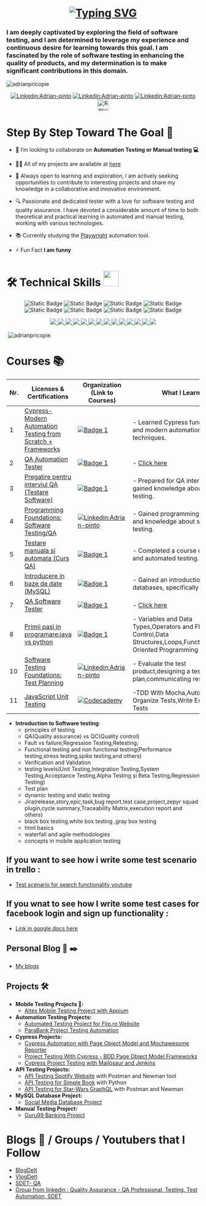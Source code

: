 
<h1 align="center">
<a href="https://git.io/typing-svg"><img src="https://readme-typing-svg.herokuapp.com?font=Fira+Code&size=25&pause=800&center=true&random=false&width=650&height=250&lines=Hello+there%F0%9F%91%8B;I'm+Adrian!" alt="Typing SVG" /></a>

<h3 align="left"> I am deeply captivated by exploring the field of software testing, and I am determined to leverage my experience and continuous desire for learning towards this goal. I am fascinated by the role of software testing in enhancing the quality of products, and my determination is to make significant contributions in this domain.</h3>


<p align="left"> <img src="https://komarev.com/ghpvc/?username=adrianpricopie&label=Profile%20views&color=0e75b6&style=flat" alt="adrianpricopie" /> </p>
<div align="center">
  
[![Linkedin:Adrian-pinto](https://img.shields.io/badge/LinkedIn-0077B5?style=for-the-badge&logo=linkedin&logoColor=white)](https://www.linkedin.com/in/adrian-pricopie-a1a5a8215/)
[![Linkedin:Adrian-pinto](https://img.shields.io/badge/Instagram-E4405F?style=for-the-badge&logo=instagram&logoColor=white)](https://www.instagram.com/adrian.pricopie/)
[![Linkedin:Adrian-pinto](https://img.shields.io/badge/website-000000?style=for-the-badge&logo=About.me&logoColor=white)](https://adrianpricopie.ro/)
<a href="https://github.com/AdrianPricopie/AdrianPricopie/blob/main/Adrian_Pricopie_QA_Resume.pdf%20(2).pdf" target="_blank" rel="noreferrer">
    <img src="https://cdn-icons-png.flaticon.com/512/8101/8101319.png" alt="Resume" width="30" height="30"/>
  </a>

</div>

# Step By Step Toward The Goal :dart:


- 👯 I’m looking to collaborate on **Automation Testing or Manual testing 💻**

- 👨‍💻 All of my projects are available at [here](https://github.com/AdrianPricopie?tab=repositories)

- 🌱 Always open to learning and exploration, I am actively seeking opportunities to contribute to interesting projects and share my knowledge in a collaborative and innovative environment.

- 🔍 Passionate and dedicated tester with a love for software testing and quality assurance. I have devoted a considerable amount of time to both theoretical and practical learning in automated and manual testing, working with various technologies.
  
- 📚 Currently studying the [Playwright](https://playwright.dev/) automation tool.

- ⚡ Fun Fact **I am funny**
  
<p align="left">
</p>

# 🛠️ Technical Skills <img src='https://user-images.githubusercontent.com/74038190/206662607-d9e7591e-bbf9-42f9-9386-29efc927bc16.gif' width="40">

<p align="center">
<img alt="Static Badge" src="https://img.shields.io/badge/Jira-blue?logo=Jira&color=blue">
<img alt="Static Badge" src="https://img.shields.io/badge/Trello-blue?logo=trello&color=blue">
<img alt="Static Badge" src="https://img.shields.io/badge/JSON-blue?logo=JSON&color=black">
<img alt="Static Badge" src="https://img.shields.io/badge/XML-blue?logo=XML&color=black">
<img alt="Static Badge" src="https://img.shields.io/badge/SQL-blue?logo=SQL">
<img alt="Static Badge" src="https://img.shields.io/badge/Qase-purple?logo=QASE">
<img alt="Static Badge" src="https://img.shields.io/badge/Testrail-purple?logo=Testrail&color=blue">
<img alt="Static Badge" src="https://img.shields.io/badge/PyTest-purple?logo=PyTest&color=white">
</p>

<div align="center">
    <a href="https://www.w3schools.com/html/"> <img src="https://skillicons.dev/icons?i=html" /> </a>
    <a href="https://www.w3schools.com/css/"> <img src="https://skillicons.dev/icons?i=css" /> </a>
    <a href="https://code.visualstudio.com/"> <img src="https://skillicons.dev/icons?i=vscode" /> </a>
    <a href="https://github.com/"> <img src="https://skillicons.dev/icons?i=github" /> </a>
    <a href="https://git-scm.com/"> <img src="https://skillicons.dev/icons?i=git" /> </a>
    <a href="https://www.python.org/"> <img src="https://skillicons.dev/icons?i=python" /> </a>
    <a href="https://www.postman.com/"> <img src="https://skillicons.dev/icons?i=postman" /> </a>
    <a href="https://selenium-python.readthedocs.io/index.html"> <img src="https://skillicons.dev/icons?i=selenium" /> </a>
    <a href="https://www.mysql.com/"> <img src="https://skillicons.dev/icons?i=mysql" /> </a>
    <a href="https://www.jenkins.io/"> <img src="https://skillicons.dev/icons?i=jenkins" /> </a>
    <a href="https://www.cypress.io/"> <img src="https://skillicons.dev/icons?i=cypress" /> </a>
    <a href="https://nodejs.org/en"> <img src="https://skillicons.dev/icons?i=javascript" /> </a>
    <a href="https://www.java.com/en/"> <img src="https://skillicons.dev/icons?i=java" /> </a>
    <a href="https://graphql.org/"> <img src="https://skillicons.dev/icons?i=graphql" /> </a>
</div>

<p>&nbsp;<img align="center" src="https://github-readme-stats.vercel.app/api?username=adrianpricopie&show_icons=true&locale=en" alt="adrianpricopie" /></p>

# Courses :books:
| Nr. | Licenses & Certifications       | Organization (Link to Courses)                                                                                              | What I Learned                                                                                                                                                   | 
|-----|--------------------------------|----------------------------------------------------------------------------------------------------------------------------|-----------------------------------------------------------------------------------------------------------------------------------------------------------------| 
| 1   | [Cypress-Modern Automation Testing from Scratch + Frameworks](https://www.udemy.com/certificate/UC-54ba25e1-8f17-4592-a285-eb21c7cbe5fe/)  | [![Badge 1](https://img.shields.io/badge/Udemy-EC5252?style=for-the-badge&logo=Udemy&logoColor=white)](https://www.udemy.com/course/cypress-tutorial/?couponCode=KEEPLEARNING) | - Learned Cypress fundamentals and modern automation testing techniques.                                                                                       | 
| 2   | [QA Automation Tester](https://github.com/AdrianPricopie/AdrianPricopie/blob/main/QA%20automation%20.png) | [![Badge 1](https://img.shields.io/badge/ITFactory-000000?style=for-the-badge&logoColor=white)](https://www.itfactory.ro/) | - [Click here](https://github.com/AdrianPricopie/AdrianPricopie/blob/main/QA%20automation%20competence.png)                                                                                                                  | 
| 3   | [Pregatire pentru interviul QA (Testare Software)](https://www.udemy.com/certificate/UC-63aa5699-9ad1-4ec6-b198-f949489a84cb/) | [![Badge 1](https://img.shields.io/badge/Udemy-EC5252?style=for-the-badge&logo=Udemy&logoColor=white)](https://www.udemy.com/course/pregatire-pentru-interviul-qa-testare-software/?couponCode=KEEPLEARNING) | - Prepared for QA interviews and gained knowledge about software testing.                                                                                       | 
| 4   | [Programming Foundations: Software Testing/QA](https://www.linkedin.com/learning/certificates/09d21f167e2aaa149fb0d8f6a6a8ceadb656fcecefd1355465f4c58c3717a1fb) | [![Linkedin:Adrian-pinto](https://img.shields.io/badge/LinkedIn-0077B5?style=for-the-badge&logo=linkedin&logoColor=white)](https://www.linkedin.com/learning/programming-foundations-software-testing-qa?trk=learning-certificate_detail_search-card&upsellOrderOrigin=default_guest_learning) | - Gained programming foundations and knowledge about software testing.                                                                                            |
| 5   | [Testare manuala si automata (Curs QA)](https://www.udemy.com/certificate/UC-4b67e7bd-905d-4454-9ad6-fe8c3ac3f60f/)  | [![Badge 1](https://img.shields.io/badge/Udemy-EC5252?style=for-the-badge&logo=Udemy&logoColor=white)](https://www.udemy.com/course/testare-manuala-si-automata-curs-qa/?couponCode=KEEPLEARNING) | - Completed a course on manual and automated testing.                                                                                                           | 
| 6   | [Introducere in baze de date (MySQL)](https://www.udemy.com/certificate/UC-0957b61c-2328-427f-a995-7abd575cb078/) | [![Badge 1](https://img.shields.io/badge/Udemy-EC5252?style=for-the-badge&logo=Udemy&logoColor=white)](https://www.udemy.com/course/introducere-in-baze-de-date-mysql/?couponCode=KEEPLEARNING) | - Gained an introduction to databases, specifically MySQL.                                                                                                       |
| 7   | [QA Software Tester](https://github.com/AdrianPricopie/AdrianPricopie/blob/main/Software%20Tester%20certification.png) |  [![Badge 1](https://img.shields.io/badge/ITFactory-000000?style=for-the-badge&logoColor=white)](https://www.itfactory.ro/) | - [Click here](https://github.com/AdrianPricopie/AdrianPricopie/blob/main/QA%20Software%20tester%20competences.png)                                                                                               |
| 8   | [Primii pasi in programare:java vs python](https://github.com/AdrianPricopie/AdrianPricopie/blob/main/legendadr-Primii-Pasi-in-Programare-Java-vs-Python-Certificate-Hello-IT-Factory.pdf) |  [![Badge 1](https://img.shields.io/badge/ITFactory-000000?style=for-the-badge&logoColor=white)](https://www.itfactory.ro/) | - Variables and Data Types,Operators and Flow Control,Data Structures,Loops,Functions,Object-Oriented Programming (OOP) |
| 10   | [Software Testing Foundations: Test Planning](https://www.linkedin.com/learning/certificates/def14e4a7ff5534826667c32da590b14f2dcb70198859378b935af0d6acdfef8) | [![Linkedin:Adrian-pinto](https://img.shields.io/badge/LinkedIn-0077B5?style=for-the-badge&logo=linkedin&logoColor=white)](https://www.linkedin.com/learning/software-testing-foundations-test-planning/planning-for-your-test) | - Evaluate the test product,designing a test plan,communicating result |
| 11   | [JavaScript Unit Testing](https://www.codecademy.com/profiles/py4928557372/certificates/f4276e8c08a3ba174ef0147deb0c3013) | [![Codecademy](https://img.shields.io/badge/Codecademy-FFF0E5?style=for-the-badge&logo=codecademy&logoColor=1F243A)](https://www.codecademy.com/learn/learn-javascript-unit-testing)| -TDD With Mocha,Automate and Organize Tests,Write Expressive Tests |

- **Introduction to Software testing**:
  - principles of testing
  - QA(Quality assurance) vs QC(Quality control)
  - Fault vs failure;Regression Testing;Retesting;
  - Functional testing and non functional testing(Performance testing,stress testing,spike testing,and others)
  - Verification and Validation
  - testing levels(Unit Testing,Integration Testing,System Testing,Acceptance Testing,Alpha Testing și Beta Testing,Regression Testing)
  - Test plan
  - dynamic testing and static testing
  - Jira(release,story,epic,task,bug report,test case,project,zepyr squad plugin,cycle summary,Traceability Matrix,execution report and others)
  - black box testing,white box testing ,gray box testing
  - html basics
  - waterfall and agile methodologies
  - concepts in mobile application testing

## If you want to see how i write some test scenario in trello :
- [Test scenario for search functionality youtube](https://github.com/AdrianPricopie/AdrianPricopie/blob/main/My%20Test%20scenario%20search%20functionality%20from%20youtube.pdf)

## If you wnat to see how I write some test cases for facebook login and sign up functionality :
- [Link in google docs here ](https://docs.google.com/spreadsheets/d/1mbmvSCWhUuvhe4rlynCvJWy53A1xb7TIrOr76TfQ2Bg/edit#gid=1448916567)

 
## Personal Blog :newspaper:  :black_nib:

- [My blogs](https://adrianpricopie.ro/services/)
 
## Projects 🛠️
- **Mobile Testing Projects 📱:**
  - [Altex Mobile Testing Project with Appium](https://github.com/AdrianPricopie/MobileTestingAppium)
- **Automation Testing Projects:**
  - [Automated Testing Project for Flip.ro Website](https://github.com/AdrianPricopie/PythonUnitTestPOMBasedProject)
  - [ParaBank Project Testing Automation](https://github.com/AdrianPricopie/Project-Testing-with-BDD)
- **Cypress Projects:**
  - [Cypress Automation with Page Object Model and Mochawesome Reporter](https://github.com/AdrianPricopie/CypressAutomation)
  - [Project Testing With Cypress - BDD Page Object Model Frameworks](https://github.com/AdrianPricopie/ProjectTesting-With-Cypress-BDD-Page-object-model-frameworks)
  - [Cypress Project Testing with Mailosaur and Jenkins](https://github.com/AdrianPricopie/CypressFashionDays)
- **API Testing Projects:**
  - [API Testing Spotify Website](https://github.com/AdrianPricopie/API-Testing) with Postman and Newman tool
  - [API Testing for Simple Book](https://github.com/AdrianPricopie/Python-API-Testing-) with Python
  - [API Testing for Star-Wars GraphQL](https://github.com/AdrianPricopie/API-Testing-Star-Wars-GraphQL) with Postman and Newman
- **MySQL Database Project:**
  - [Social Media Database Project](https://github.com/AdrianPricopie/MySQL-Project)
- **Manual Testing Project:**
  - [Guru99 Banking Project](https://github.com/AdrianPricopie/Manual-Testing-Project-in-Jira)

# Blogs 📰 / Groups / Youtubers that  I Follow

- [BlogDeIt](https://www.blogdeit.ro/)
- [VlogDeIt](https://www.youtube.com/@VlogDeIT)
- [SDET- QA](https://www.youtube.com/@sdetpavan)
- [Group from linkedin : Quality Assurance - QA Professional, Testing, Test Automation, SDET](https://www.linkedin.com/groups/60879/)


